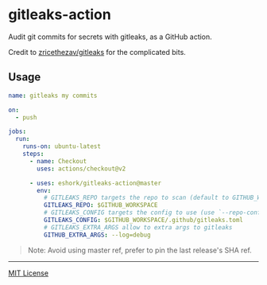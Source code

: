 # gitleaks-action

Audit git commits for secrets with gitleaks, as a GitHub action.

Credit to [zricethezav/gitleaks](https://github.com/zricethezav/gitleaks) for the complicated bits.

## Usage

```yaml
name: gitleaks my commits

on:
  - push

jobs:
  run:
    runs-on: ubuntu-latest
    steps:
      - name: Checkout
        uses: actions/checkout@v2

      - uses: eshork/gitleaks-action@master
        env:
          # GITLEAKS_REPO targets the repo to scan (default to GITHUB_WORKSPACE)
          GITLEAKS_REPO: $GITHUB_WORKSPACE
          # GITLEAKS_CONFIG targets the config to use (use `--repo-config` if not set)
          GITLEAKS_CONFIG: $GITHUB_WORKSPACE/.github/gitleaks.toml
          # GITLEAKS_EXTRA_ARGS allow to extra args to gitleaks
          GITHUB_EXTRA_ARGS: --log=debug
```

> Note: Avoid using master ref, prefer to pin the last release's SHA ref.

----

[MIT License](LICENSE)
